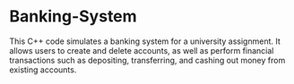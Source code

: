 # Banking-System
This C++ code simulates a banking system for a university assignment. It allows users to create and delete accounts, as well as perform financial transactions such as depositing, transferring, and cashing out money from existing accounts. 

